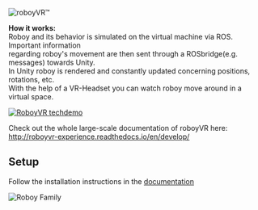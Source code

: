 ![roboyVR™](https://github.com/Roboy/RoboyVR/blob/develop/Assets/Resources/channel_art.png?raw=true "roboyVR™")

**How it works:**  
Roboy and its behavior is simulated on the virtual machine via ROS. Important information  
regarding roboy's movement are then sent through a ROSbridge(e.g. messages) towards Unity.  
In Unity roboy is rendered and constantly updated concerning positions, rotations, etc.  
With the help of a VR-Headset you can watch roboy move around in a virtual space.

[![RoboyVR techdemo](https://raw.githubusercontent.com/sheveg/roboyVR/164b1f24ddfb1b060015f2370fcedeca5a160d78/Assets/thumbnail.png)](https://www.youtube.com/watch?v=4lgiljctMw8)

Check out the whole large-scale documentation of roboyVR here:
http://roboyvr-experience.readthedocs.io/en/develop/

## Setup

Follow the installation instructions in the [documentation](http://roboyvr-experience.readthedocs.io/en/develop/Usage/0_installation.html)

![Roboy Family](https://github.com/Roboy/RoboyVR/blob/develop/Assets/Resources/roboy_family.png?raw=true "Roboy Family")
